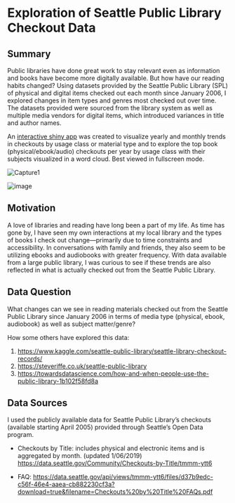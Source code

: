 Exploration of Seattle Public Library Checkout Data
=======================

Summary
-------------
Public libraries have done great work to stay relevant even as information and books have become more digitally available. But how have our reading habits changed? Using datasets provided by the Seattle Public Library (SPL) of physical and digital items checked out each month since January 2006, I explored changes in item types and genres most checked out over time. The datasets provided were sourced from the library system as well as multiple media vendors for digital items, which introduced variances in title and author names. 

An [interactive shiny app](https://bthomas7.shinyapps.io/SPL_Checkouts/) was created to visualize yearly and monthly trends in checkouts by usage class or material type and to explore the top book (physical/ebook/audio) checkouts per year by usage class with their subjects visualized in a word cloud. Best viewed in fullscreen mode.

![Capture1](https://user-images.githubusercontent.com/42395526/57702126-0321f200-7623-11e9-9ed9-e06fd12ce50b.PNG)

![image](https://user-images.githubusercontent.com/42395526/57702006-bfc78380-7622-11e9-917f-cd19bbf46294.png)





Motivation
-------------
A love of libraries and reading have long been a part of my life. As time has gone by, I have seen my own interactions at my local library and the types of books I check out change—primarily due to time constraints and accessibility. In conversations with family and friends, they also seem to be utilizing ebooks and audiobooks with greater frequency. With data available from a large public library, I was curious to see if these trends are also reflected in what is actually checked out from the Seattle Public Library.

Data Question
-------------
What changes can we see in reading materials checked out from the Seattle Public Library since January 2006 in terms of media type (physical, ebook, audiobook) as well as subject matter/genre? 

How some others have explored this data:
1.	https://www.kaggle.com/seattle-public-library/seattle-library-checkout-records/
2.	https://steveriffe.co.uk/seattle-public-library
3.	https://towardsdatascience.com/how-and-when-people-use-the-public-library-1b102f58fd8a


Data Sources
------------
I used the publicly available data for Seattle Public Library’s checkouts (available starting April 2005) provided through Seattle’s Open Data program. 

* Checkouts by Title: includes physical and electronic items and is aggregated by month. (updated 1/06/2019)
https://data.seattle.gov/Community/Checkouts-by-Title/tmmm-ytt6

* FAQ: https://data.seattle.gov/api/views/tmmm-ytt6/files/d37b9edc-c56f-46e4-aaea-cb882230cf3a?download=true&filename=Checkouts%20by%20Title%20FAQs.pdf
